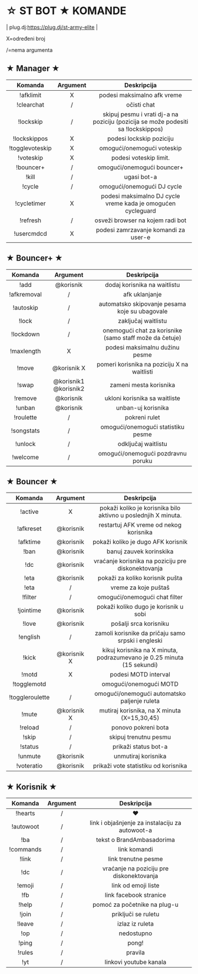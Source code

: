 ☆ ST BOT ★ KOMANDE
====================

| plug.dj:https://plug.dj/st-army-elite |

 X=određeni broj 

 /=nema argumenta 
 
 
★ Manager ★
-------------

|Komanda | Argument |  Deskripcija |
|:------:|:---------:|:--------------------------------------:|
|!afklimit | X | podesi maksimalno afk vreme |
|!clearchat | / |očisti chat |
|!lockskip | /  | skipuj pesmu i vrati dj-a na poziciju (pozicija se može podesiti sa !lockskippos) |
|!lockskippos | X | podesi lockskip poziciju |
|!togglevoteskip | X | omogući/onemogući voteskip |
|!voteskip | X | podesi voteskip limit. |
|!bouncer+ | / | omogući/onemogući bouncer+ |
|!kill | / | ugasi bot-a |
|!cycle | / | omogući/onemogući DJ cycle |
|!cycletimer | X | podesi maksimalno DJ cycle vreme kada je omogućen cycleguard |
|!refresh | / |  osveži browser na kojem radi bot |
|!usercmdcd | X | podesi zamrzavanje komandi za user-e |

★ Bouncer+ ★
--------------

|Komanda | Argument |  Deskripcija |
|:------:|:---------:|:--------------------------------------:|
|!add | @korisnik | dodaj korisnika na waitlistu |
|!afkremoval | / | afk uklanjanje |
|!autoskip | / | automatsko skipovanje pesama koje su ubagovale |
|!lock | / | zaključaj waitlistu |
|!lockdown | / | onemogući chat za korisnike (samo staff može da četuje) |
|!maxlength | X | podesi maksimalnu dužinu pesme |
|!move | @korisnik X | pomeri korisnika na poziciju X na waitlisti |
|!swap | @korisnik1 @korisnik2 | zameni mesta korisnika |
|!remove | @korisnik | ukloni korisnika sa waitliste |
|!unban | @korisnik | unban-uj korisnika |
|!roulette | / | pokreni rulet |
|!songstats | / | omogući/onemogući statistiku pesme |
|!unlock | / | odključaj waitlistu |
|!welcome | / | omogući/onemogući pozdravnu poruku |

★ Bouncer ★
-------------

|Komanda | Argument|  Deskripcija |
|:------:|:---------:|:--------------------------------------:|
|!active | X | pokaži koliko je korisnika bilo aktivno u poslednjih X minuta. |
|!afkreset | @korisnik | restartuj AFK vreme od nekog korisnika |
|!afktime| @korisnik | pokaži koliko je dugo AFK korisnik |
|!ban | @korisnik | banuj zauvek korinskika |
|!dc | @korisnik | vraćanje korisnika na poziciju pre diskonektovanja |
|!eta | @korisnik | pokaži za koliko korisnik pušta |
|!eta | / | vreme za koje puštaš |
|!filter | / | omogući/onemogući chat filter |
|!jointime | @korisnik | pokaži koliko dugo je korisnik u sobi |
|!love | @korisnik | pošalji srca korisniku |
|!english | / | zamoli korisnike da pričaju samo srpski i engleski |
|!kick | @korisnik X | kikuj korisnika na X minuta, podrazumevano je  0.25 minuta (15 sekundi) |
|!motd | X | podesi MOTD interval |
|!togglemotd | | omogući/onemogući MOTD |
|!toggleroulette | / | omogući/onemogući automatsko paljenje ruleta |
|!mute | @korisnik X | mutiraj korisnika, na X minuta (X=15,30,45) |
|!reload | / | ponovo pokreni bota |
|!skip | / | skipuj trenutnu pesmu |
|!status | / | prikaži status bot-a |
|!unmute | @korisnik | unmutiraj korisnika |
|!voteratio | @korisnik | prikaži vote statistiku od korisnika |

★ Korisnik ★
---------------

|Komanda | Argument |  Deskripcija |
|:------:|:---------:|:--------------------------------------:|
|!hearts | / | ♥ |
|!autowoot | / | link i objašnjenje za instalaciju za autowoot-a |
|!ba | / | tekst o BrandAmbasadorima |
|!commands | / | link komandi |
|!link | / | link trenutne pesme |
|!dc| / | vraćanje na poziciju pre diskonektovanja  |
|!emoji | / | link od emoji liste |
|!fb | / | link facebook stranice |
|!help | / | pomoć za početnike na plug-u |
|!join | / | priključi se ruletu |
|!leave | / | izlaz iz ruleta |
|!op | / | nedostupno |
|!ping | / | pong! |
|!rules | / | pravila |
|!yt | / | linkovi youtube kanala |
